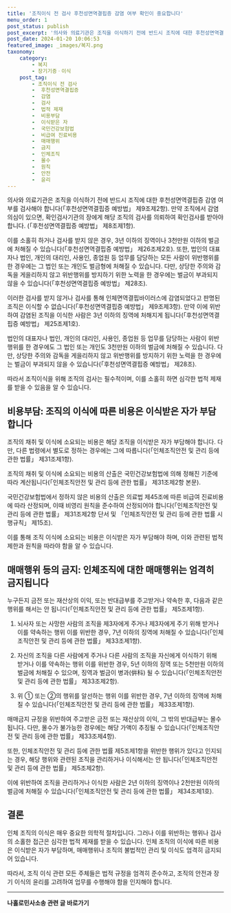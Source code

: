 ```yaml
---
title: '조직이식 전 검사 후천성면역결핍증 감염 여부 확인이 중요합니다'
menu_order: 1
post_status: publish
post_excerpt: '의사와 의료기관은 조직을 이식하기 전에 반드시 조직에 대한 후천성면역결핍증 감염 여부를 검사해야 합니다  후천성면역결핍증 예방법  제9조제2항 . 만약 조직에서 감염의심이 있으면, 확인검사기관의 장에게 해당 조직의 검사를 의뢰하여 확인검사를 받아야 합니다.   후천성면역결핍증 예방법  제8조제1항 .'
post_date: 2024-01-20 10:06:53
featured_image: _images/복지.png
taxonomy:
    category:
        - 복지
        - 장기기증ㆍ이식
    post_tag:
        - 조직이식 전 검사
        -  후천성면역결핍증
        -  감염
        -  검사
        -  법적 제재
        -  비용부담
        -  이식받은 자
        -  국민건강보험법
        -  비급여 진료비용
        -  매매행위
        -  금지
        -  인체조직
        -  몰수
        -  원칙
        -  안전
        -  윤리
---
```



의사와 의료기관은 조직을 이식하기 전에 반드시 조직에 대한 후천성면역결핍증 감염 여부를 검사해야 합니다(「후천성면역결핍증 예방법」 제9조제2항). 만약 조직에서 감염의심이 있으면, 확인검사기관의 장에게 해당 조직의 검사를 의뢰하여 확인검사를 받아야 합니다. (「후천성면역결핍증 예방법」 제8조제1항).

이를 소홀히 하거나 검사를 받지 않은 경우, 3년 이하의 징역이나 3천만원 이하의 벌금에 처해질 수 있습니다(「후천성면역결핍증 예방법」 제26조제2호). 또한, 법인의 대표자나 법인, 개인의 대리인, 사용인, 종업원 등 업무를 담당하는 모든 사람이 위반행위를 한 경우에는 그 법인 또는 개인도 벌금형에 처해질 수 있습니다. 다만, 상당한 주의와 감독을 게을리하지 않고 위반행위를 방지하기 위한 노력을 한 경우에는 벌금이 부과되지 않을 수 있습니다(「후천성면역결핍증 예방법」 제28조).

이러한 검사를 받지 않거나 검사를 통해 인체면역결핍바이러스에 감염되었다고 판명된 조직은 이식할 수 없습니다(「후천성면역결핍증 예방법」 제9조제3항). 만약 이에 위반하여 감염된 조직을 이식한 사람은 3년 이하의 징역에 처해지게 됩니다(「후천성면역결핍증 예방법」 제25조제1호).

법인의 대표자나 법인, 개인의 대리인, 사용인, 종업원 등 업무를 담당하는 사람이 위반행위를 한 경우에도 그 법인 또는 개인도 3천만원 이하의 벌금에 처해질 수 있습니다. 다만, 상당한 주의와 감독을 게을리하지 않고 위반행위를 방지하기 위한 노력을 한 경우에는 벌금이 부과되지 않을 수 있습니다(「후천성면역결핍증 예방법」 제28조).

따라서 조직이식을 위해 조직의 검사는 필수적이며, 이를 소홀히 하면 심각한 법적 제재를 받을 수 있음을 알 수 있습니다.

## 비용부담: 조직의 이식에 따른 비용은 이식받은 자가 부담합니다

조직의 채취 및 이식에 소요되는 비용은 해당 조직을 이식받은 자가 부담해야 합니다. 다만, 다른 법령에서 별도로 정하는 경우에는 그에 따릅니다(「인체조직안전 및 관리 등에 관한 법률」 제31조제1항).

조직의 채취 및 이식에 소요되는 비용의 산출은 국민건강보험법에 의해 정해진 기준에 따라 계산됩니다(「인체조직안전 및 관리 등에 관한 법률」 제31조제2항 본문).

국민건강보험법에서 정하지 않은 비용의 산출은 의료법 제45조에 따른 비급여 진료비용에 따라 산정되며, 이때 비영리 원칙을 준수하여 산정되어야 합니다(「인체조직안전 및 관리 등에 관한 법률」 제31조제2항 단서 및 「인체조직안전 및 관리 등에 관한 법률 시행규칙」 제15조).

이를 통해 조직 이식에 소요되는 비용은 이식받은 자가 부담해야 하며, 이와 관련된 법적 제한과 원칙을 따라야 함을 알 수 있습니다.

## 매매행위 등의 금지: 인체조직에 대한 매매행위는 엄격히 금지됩니다

누구든지 금전 또는 재산상의 이익, 또는 반대급부를 주고받거나 약속한 후, 다음과 같은 행위를 해서는 안 됩니다(「인체조직안전 및 관리 등에 관한 법률」 제5조제1항).

1. 뇌사자 또는 사망한 사람의 조직을 제3자에게 주거나 제3자에게 주기 위해 받거나 이를 약속하는 행위
이를 위반한 경우, 7년 이하의 징역에 처해질 수 있습니다(「인체조직안전 및 관리 등에 관한 법률」 제33조제1항).

2. 자신의 조직을 다른 사람에게 주거나 다른 사람의 조직을 자신에게 이식하기 위해 받거나 이를 약속하는 행위
이를 위반한 경우, 5년 이하의 징역 또는 5천만원 이하의 벌금에 처해질 수 있으며, 징역과 벌금이 병과(倂科) 될 수 있습니다(「인체조직안전 및 관리 등에 관한 법률」 제33조제2항).

3. 위 ① 또는 ②의 행위를 알선하는 행위
이를 위반한 경우, 7년 이하의 징역에 처해질 수 있습니다(「인체조직안전 및 관리 등에 관한 법률」 제33조제1항).

매매금지 규정을 위반하여 주고받은 금전 또는 재산상의 이익, 그 밖의 반대급부는 몰수됩니다. 다만, 몰수가 불가능한 경우에는 해당 가액이 추징될 수 있습니다(「인체조직안전 및 관리 등에 관한 법률」 제33조제4항).

또한, 인체조직안전 및 관리 등에 관한 법률 제5조제1항을 위반한 행위가 있다고 인지되는 경우, 해당 행위와 관련된 조직을 관리하거나 이식해서는 안 됩니다(「인체조직안전 및 관리 등에 관한 법률」 제5조제2항).

이에 위반하여 조직을 관리하거나 이식한 사람은 2년 이하의 징역이나 2천만원 이하의 벌금에 처해질 수 있습니다(「인체조직안전 및 관리 등에 관한 법률」 제34조제1호).

## 결론


인체 조직의 이식은 매우 중요한 의학적 절차입니다. 그러나 이를 위반하는 행위나 검사의 소홀한 접근은 심각한 법적 제재를 받을 수 있습니다. 인체 조직의 이식에 따른 비용은 이식받은 자가 부담하며, 매매행위나 조직의 불법적인 관리 및 이식도 엄격히 금지되어 있습니다.

따라서, 조직 이식 관련 모든 주체들은 법적 규정을 엄격히 준수하고, 조직의 안전과 장기 이식의 윤리를 고려하여 업무를 수행해야 함을 인지해야 합니다.
<!-- wp:separator -->
<hr class="wp-block-separator has-alpha-channel-opacity"/>
<!-- /wp:separator -->

<!-- wp:group {"backgroundColor":"base","layout":{"type":"constrained"}} -->
<div class="wp-block-group has-base-background-color has-background"><!-- wp:paragraph {"align":"center","fontSize":"medium"} -->
<p class="has-text-align-center has-large-font-size"><strong>나홀로민사소송 관련 글 바로가기</strong></p>
<!-- /wp:paragraph -->


<!-- wp:latest-posts
{"categories":[{"id":14767,"count":19,"description":"","link":"https://uknowlaw.com/category/%eb%82%98%ed%99%80%eb%a1%9c%eb%af%bc%ec%82%ac%ec%86%8c%ec%86%a1/","name":"나홀로민사소송","slug":"나홀로민사소송","taxonomy":"category","parent":0,"meta":[],"_links":{"self":[{"href":"https://uknowlaw.com/wp-json/wp/v2/categories/14767"}],"collection":[{"href":"https://uknowlaw.com/wp-json/wp/v2/categories"}],"about":[{"href":"https://uknowlaw.com/wp-json/wp/v2/taxonomies/category"}],"wp:post_type":[{"href":"https://uknowlaw.com/wp-json/wp/v2/posts?categories=14767"}],"curies":[{"name":"wp","href":"https://api.w.org/{rel}","templated":true}]}}],"postsToShow":100,"excerptLength":28,"postLayout":"grid","columns":2,"featuredImageAlign":"left","featuredImageSizeSlug":"large","fontSize":"small"} /--></div>
<!-- /wp:group -->